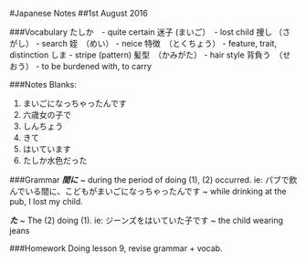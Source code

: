 #Japanese Notes
##1st August 2016

###Vocabulary
たしか　- quite certain
迷子 (まいご）　- lost child
捜し （さがし） - search
姪　（めい） - neice
特徴　（とくちょう） - feature, trait, distinction
しま - stripe (pattern)
髪型　（かみがた） - hair style
背負う　（せおう） - to be burdened with, to carry

###Notes
Blanks:
1. まいごになっちゃったんです
2. 六歳女の子で
3. しんちょう
4. きて
5. はいています
6. たしか水色だった

###Grammar
___間に___ ~ during the period of doing (1), (2) occurred.
ie: パブで飲んでいる間に、こどもがまいごになっちゃったんです
~ while drinking at the pub, I lost my child.

___た___ ~ The (2) doing (1).
ie: ジーンズをはいていた子です
~ the child wearing jeans

###Homework
Doing lesson 9, revise grammar + vocab.
